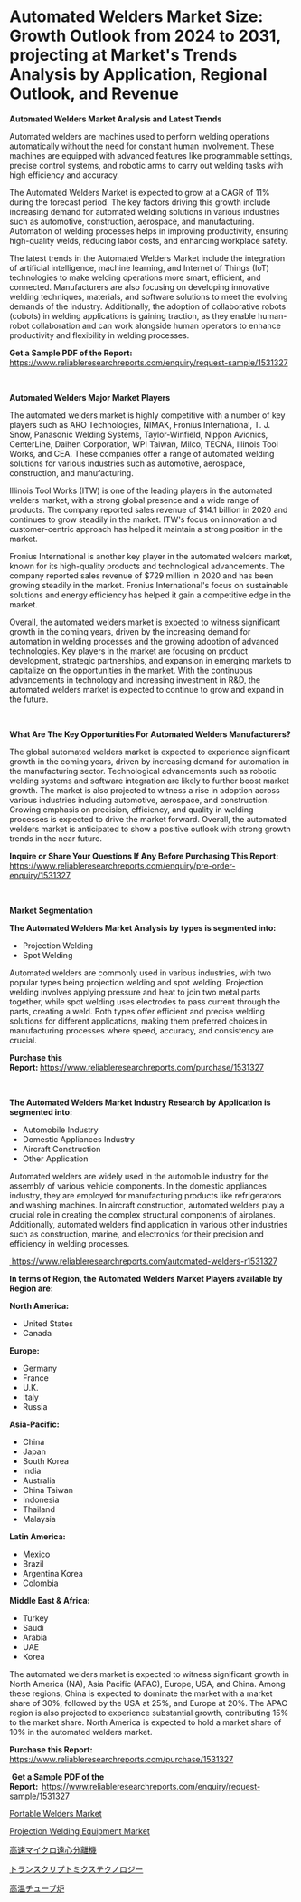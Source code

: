 <p><h1>Automated Welders Market Size: Growth Outlook from 2024 to 2031, projecting at Market's Trends Analysis by Application, Regional Outlook, and Revenue</h1></p><p><strong>Automated Welders Market Analysis and Latest Trends</strong></p>
<p><p>Automated welders are machines used to perform welding operations automatically without the need for constant human involvement. These machines are equipped with advanced features like programmable settings, precise control systems, and robotic arms to carry out welding tasks with high efficiency and accuracy.</p><p>The Automated Welders Market is expected to grow at a CAGR of 11% during the forecast period. The key factors driving this growth include increasing demand for automated welding solutions in various industries such as automotive, construction, aerospace, and manufacturing. Automation of welding processes helps in improving productivity, ensuring high-quality welds, reducing labor costs, and enhancing workplace safety.</p><p>The latest trends in the Automated Welders Market include the integration of artificial intelligence, machine learning, and Internet of Things (IoT) technologies to make welding operations more smart, efficient, and connected. Manufacturers are also focusing on developing innovative welding techniques, materials, and software solutions to meet the evolving demands of the industry. Additionally, the adoption of collaborative robots (cobots) in welding applications is gaining traction, as they enable human-robot collaboration and can work alongside human operators to enhance productivity and flexibility in welding processes.</p></p>
<p><strong>Get a Sample PDF of the Report:&nbsp;</strong> <a href="https://www.reliableresearchreports.com/enquiry/request-sample/1531327">https://www.reliableresearchreports.com/enquiry/request-sample/1531327</a></p>
<p>&nbsp;</p>
<p><strong>Automated Welders Major Market Players</strong></p>
<p><p>The automated welders market is highly competitive with a number of key players such as ARO Technologies, NIMAK, Fronius International, T. J. Snow, Panasonic Welding Systems, Taylor-Winfield, Nippon Avionics, CenterLine, Daihen Corporation, WPI Taiwan, Milco, TECNA, Illinois Tool Works, and CEA. These companies offer a range of automated welding solutions for various industries such as automotive, aerospace, construction, and manufacturing.</p><p>Illinois Tool Works (ITW) is one of the leading players in the automated welders market, with a strong global presence and a wide range of products. The company reported sales revenue of $14.1 billion in 2020 and continues to grow steadily in the market. ITW's focus on innovation and customer-centric approach has helped it maintain a strong position in the market.</p><p>Fronius International is another key player in the automated welders market, known for its high-quality products and technological advancements. The company reported sales revenue of $729 million in 2020 and has been growing steadily in the market. Fronius International's focus on sustainable solutions and energy efficiency has helped it gain a competitive edge in the market.</p><p>Overall, the automated welders market is expected to witness significant growth in the coming years, driven by the increasing demand for automation in welding processes and the growing adoption of advanced technologies. Key players in the market are focusing on product development, strategic partnerships, and expansion in emerging markets to capitalize on the opportunities in the market. With the continuous advancements in technology and increasing investment in R&D, the automated welders market is expected to continue to grow and expand in the future.</p></p>
<p>&nbsp;</p>
<p><strong>What Are The Key Opportunities For Automated Welders Manufacturers?</strong></p>
<p><p>The global automated welders market is expected to experience significant growth in the coming years, driven by increasing demand for automation in the manufacturing sector. Technological advancements such as robotic welding systems and software integration are likely to further boost market growth. The market is also projected to witness a rise in adoption across various industries including automotive, aerospace, and construction. Growing emphasis on precision, efficiency, and quality in welding processes is expected to drive the market forward. Overall, the automated welders market is anticipated to show a positive outlook with strong growth trends in the near future.</p></p>
<p><strong>Inquire or Share Your Questions If Any Before Purchasing This Report:</strong> <a href="https://www.reliableresearchreports.com/enquiry/pre-order-enquiry/1531327">https://www.reliableresearchreports.com/enquiry/pre-order-enquiry/1531327</a></p>
<p>&nbsp;</p>
<p><strong>Market Segmentation</strong></p>
<p><strong>The Automated Welders Market Analysis by types is segmented into:</strong></p>
<p><ul><li>Projection Welding</li><li>Spot Welding</li></ul></p>
<p><p>Automated welders are commonly used in various industries, with two popular types being projection welding and spot welding. Projection welding involves applying pressure and heat to join two metal parts together, while spot welding uses electrodes to pass current through the parts, creating a weld. Both types offer efficient and precise welding solutions for different applications, making them preferred choices in manufacturing processes where speed, accuracy, and consistency are crucial.</p></p>
<p><strong>Purchase this Report:&nbsp;</strong><a href="https://www.reliableresearchreports.com/purchase/1531327">https://www.reliableresearchreports.com/purchase/1531327</a></p>
<p>&nbsp;</p>
<p><strong>The Automated Welders Market Industry Research by Application is segmented into:</strong></p>
<p><ul><li>Automobile Industry</li><li>Domestic Appliances Industry</li><li>Aircraft Construction</li><li>Other Application</li></ul></p>
<p><p>Automated welders are widely used in the automobile industry for the assembly of various vehicle components. In the domestic appliances industry, they are employed for manufacturing products like refrigerators and washing machines. In aircraft construction, automated welders play a crucial role in creating the complex structural components of airplanes. Additionally, automated welders find application in various other industries such as construction, marine, and electronics for their precision and efficiency in welding processes.</p></p>
<p><a href="https://www.reliableresearchreports.com/automated-welders-r1531327">&nbsp;https://www.reliableresearchreports.com/automated-welders-r1531327</a></p>
<p><strong>In terms of Region, the Automated Welders Market Players available by Region are:</strong></p>
<p>
    <p> <strong> North America: </strong>
        <ul>
            <li>United States</li>
            <li>Canada</li>
        </ul>
        </p> 
    <p> <strong> Europe: </strong>
        <ul>
            <li>Germany</li>
            <li>France</li>
            <li>U.K.</li>
            <li>Italy</li>
            <li>Russia</li>
        </ul>
        </p> 
    <p> <strong> Asia-Pacific: </strong>
        <ul>
            <li>China</li>
            <li>Japan</li>
            <li>South Korea</li>
            <li>India</li>
            <li>Australia</li>
            <li>China Taiwan</li>
            <li>Indonesia</li>
            <li>Thailand</li>
            <li>Malaysia</li>
        </ul>
        </p> 
    <p> <strong> Latin America: </strong>
        <ul>
            <li>Mexico</li>
            <li>Brazil</li>
            <li>Argentina Korea</li>
            <li>Colombia</li>
        </ul>
        </p> 
    <p> <strong> Middle East & Africa: </strong>
        <ul>
            <li>Turkey</li>
            <li>Saudi</li>
            <li>Arabia</li>
            <li>UAE</li>
            <li>Korea</li>
        </ul>
    </p>
    </p>
<p><p>The automated welders market is expected to witness significant growth in North America (NA), Asia Pacific (APAC), Europe, USA, and China. Among these regions, China is expected to dominate the market with a market share of 30%, followed by the USA at 25%, and Europe at 20%. The APAC region is also projected to experience substantial growth, contributing 15% to the market share. North America is expected to hold a market share of 10% in the automated welders market.</p></p>
<p><strong>Purchase this Report: </strong><a href="https://www.reliableresearchreports.com/purchase/1531327">https://www.reliableresearchreports.com/purchase/1531327</a></p>
<p>&nbsp;<strong>Get a Sample PDF of the Report:&nbsp;&nbsp;</strong><a href="https://www.reliableresearchreports.com/enquiry/request-sample/1531327">https://www.reliableresearchreports.com/enquiry/request-sample/1531327</a></p>
<p><strong></strong></p>
<p><p><a href="https://github.com/mbisetmhermsr/Market-Research-Report-List-2/blob/main/portable-welders-market.md">Portable Welders Market</a></p><p><a href="https://github.com/zjyglelu/Market-Research-Report-List-2/blob/main/projection-welding-equipment-market.md">Projection Welding Equipment Market</a></p><p><a href="https://github.com/RodHoppe07/Market-Research-Report-List-1/blob/main/830895629457.md">高速マイクロ遠心分離機</a></p><p><a href="https://medium.com/@amarart56456/%E3%83%88%E3%83%A9%E3%83%B3%E3%82%B9%E3%82%AF%E3%83%AA%E3%83%97%E3%83%88%E3%83%9F%E3%82%AF%E3%82%B9%E6%8A%80%E8%A1%93%E5%B8%82%E5%A0%B4-2031%E5%B9%B4%E3%81%BE%E3%81%A7%E3%81%AE%E5%8B%95%E5%90%91-%E4%BA%88%E6%B8%AC-%E7%AB%B6%E4%BA%89%E5%88%86%E6%9E%90-e7901d1bfa3b">トランスクリプトミクステクノロジー</a></p><p><a href="https://github.com/laurenreichert/Market-Research-Report-List-1/blob/main/109353729456.md">高温チューブ炉</a></p></p>